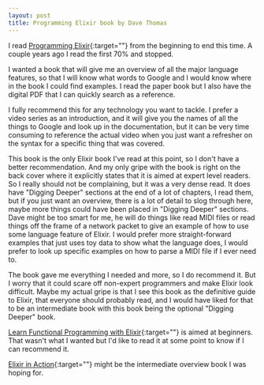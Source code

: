 ```yaml
---
layout: post
title: Programming Elixir book by Dave Thomas
---
```


I read [Programming Elixir](https://pragprog.com/titles/elixir16/programming-elixir-1-6){:target=""} from the beginning to end this time. A couple years ago I read the first 70% and stopped.

I wanted a book that will give me an overview of all the major language features, so that I will know what words to Google and I would know where in the book I could find examples. I read the paper book but I also have the digital PDF that I can quickly search as a reference.

I fully recommend this for any technology you want to tackle. I prefer a video series as an introduction, and it will give you the names of all the things to Google and look up in the documentation, but it can be very time consuming to reference the actual video when you just want a refresher on the syntax for a specific thing that was covered.

This book is the only Elixir book I've read at this point, so I don't have a better recommendation. And my only gripe with the book is right on the back cover where it explicitly states that it is aimed at expert level readers. So I really should not be complaining, but it was a very dense read. It does have "Digging Deeper" sections at the end of a lot of chapters, I read them, but if you just want an overview, there is a lot of detail to slog through here, maybe more things could have been placed in "Digging Deeper" sections. Dave might be too smart for me, he will do things like read MIDI files or read things off the frame of a network packet to give an example of how to use some language feature of Elixir. I would prefer more straight-forward examples that just uses toy data to show what the language does, I would prefer to look up specific examples on how to parse a MIDI file if I ever need to.

The book gave me everything I needed and more, so I do recommend it. But I worry that it could scare off non-expert programmers and make Elixir look difficult. Maybe my actual gripe is that I see this book as the definitive guide to Elixir, that everyone should probably read, and I would have liked for that to be an intermediate book with this book being the optional "Digging Deeper" book.

[Learn Functional Programming with Elixir](https://pragprog.com/titles/cdc-elixir/learn-functional-programming-with-elixir/){:target=""} is aimed at beginners. That wasn't what I wanted but I'd like to read it at some point to know if I can recommend it.

[Elixir in Action](https://www.manning.com/books/elixir-in-action){:target=""} might be the intermediate overview book I was hoping for.
